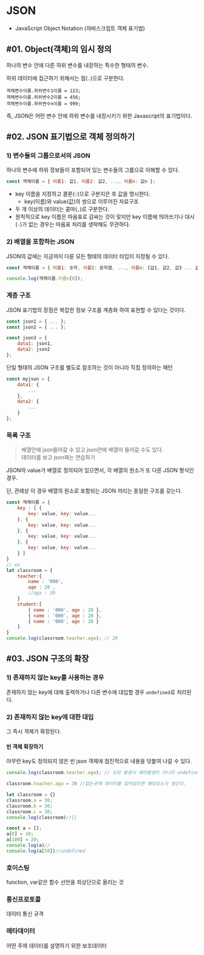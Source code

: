 # JSON

- JavaScript Object Notation (자바스크립트 객체 표기법)

## #01. Object(객체)의 임시 정의

하나의 변수 안에 다른 하위 변수를 내장하는 특수한 형태의 변수.

하위 데이터에 접근하기 위해서는 점(`.`)으로 구분한다.

```
객체변수이름.하위변수1이름 = 123;
객체변수이름.하위변수2이름 = 456;
객체변수이름.하위변수n이름 = 999;
```

즉, JSON은 어떤 변수 안에 하위 변수를 내장시키기 위한 Javascript의 표기법이다.

## #02. JSON 표기법으로 객체 정의하기

### 1) 변수들의 그룹으로서의 JSON

하나의 변수에 하위 정보들이 포함되어 있는 변수들의 그룹으로 이해할 수 있다.

```javascript
const 객체이름 = { 이름1: 값1, 이름2: 값2, ..., 이름n: 값n };
```

- key 이름을 지정하고 콜론(`:`)으로 구분지은 후 값을 명시한다.
    - key(이름)와 value(값)의 쌍으로 이루어진 자료구조
- 두 개 이상의 데이터는 콤마(`,`)로 구분한다.
- 원칙적으로 key 이름은 따옴표로 감싸는 것이 맞지만 key 이름에 띄어쓰기나 대시(`-`)가 없는 경우는 따옴표 처리를 생략해도 무관하다.


### 2) 배열을 포함하는 JSON

JSON의 값에는 지금까지 다룬 모든 형태의 데이터 타입이 지정될 수 있다.

```javascript
const 객체이름 = { 이름1: 숫자, 이름2: 문자열, ..., 이름n: [값1, 값2, 값3 ... 값n] };

console.log(객체이름.이름n[0]);
```

### 계층 구조

JSON 표기법의 장점은 복잡한 정보 구조를 계층화 하여 표현할 수 있다는 것이다.

```javascript
const json1 = { ... };
const json2 = { ... };

const json3 = {
    data1: json1,
    data2: json2
};
```

단일 형태의 JSON 구조를 별도로 참조하는 것이 아니라 직접 정의하는 패턴

```javascript
const myjson = {
    data1: {        
        ...
    },
    data2: {
        ...
    }
};
```

### 목록 구조
> 배열안에 json들어갈 수 있고 json안에 배열이 들어갈 수도 있다.  
> 데이터를 보고 json짜는 연습하기

JSON의 value가 배열로 정의되어 있으면서, 각 배열의 원소가 또 다른 JSON 형식인 경우.

단, 관례상 이 경우 배열의 원소로 포함되는 JSON 끼리는 동일한 구조를 갖는다.



```javascript
const 객체이름 = {
    key : [ {
        key: value, key: value...
    }, {
        key: value, key: value...
    }, {
        key: value, key: value...
    }, {
        key: value, key: value...
    } ]
}
// ex
let classroom = {
    teacher:{
        name : '000',
        age : 20 ,
        //aga : 30
    }
    student:[
        { name : '000', age : 20 },
        { name : '000', age : 20 },
        { name : '000', age : 20 }
    ]
}
console.log(classroom.teacher.age); // 20

```



## #03. JSON 구조의 확장

### 1) 존재하지 않는 key를 사용하는 경우

존재하지 않는 key에 대해 출력하거나 다른 변수에 대입할 경우 `undefined`로 처리된다.

### 2) 존재하지 않는 key에 대한 대입

그 즉시 객체가 확장된다.

#### 빈 객체 확장하기

아무런 key도 정의되지 않은 빈 json 객체에 점진적으로 내용을 덧붙여 나갈 수 있다.



```js
console.log(classroom.teacher.aga); // 오타 발생시 에러발생이 아니라 undefined가 출력된다.(버그발생)

classroom.teacher.aga = 30 //없는곳에 데이터를 집어넣으면 해당요소가 생긴다.

let classroom = {}
classroom.a = 30;
classroom.b = 30;
classroom.c = 30;
console.log(classroom)//{}

const a = [];
a[0] = 10;
a[100] = 20;
console.log(a)//
console.log(a[50])//undefined


```
### 호이스팅
function, var같은 함수 선언을 최상단으로 올리는 것

###  통신프로토콜
데이터 통신 규격

### 메타데이터
어떤 주제 데이터를 설명하기 위한 보조데이터
